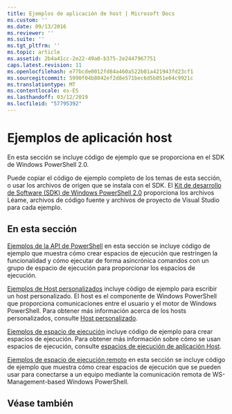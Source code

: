 ```yaml
---
title: Ejemplos de aplicación de host | Microsoft Docs
ms.custom: ''
ms.date: 09/13/2016
ms.reviewer: ''
ms.suite: ''
ms.tgt_pltfrm: ''
ms.topic: article
ms.assetid: 2b4a41cc-2e22-49a0-b375-2e2447967751
caps.latest.revision: 11
ms.openlocfilehash: e77bcde0012fd84a460a522b01a421943fd23cf1
ms.sourcegitcommit: 5990f04b8042ef2d8e571bec6d5b051e64c9921c
ms.translationtype: MT
ms.contentlocale: es-ES
ms.lasthandoff: 03/12/2019
ms.locfileid: "57795392"
---
```

# <a name="host-application-samples"></a>Ejemplos de aplicación host

En esta sección se incluye código de ejemplo que se proporciona en el SDK de Windows PowerShell 2.0.

 Puede copiar el código de ejemplo completo de los temas de esta sección, o usar los archivos de origen que se instala con el SDK. El [Kit de desarrollo de Software (SDK) de Windows PowerShell 2.0](https://www.microsoft.com/en-us/download/details.aspx?id=2560) proporciona los archivos Léame, archivos de código fuente y archivos de proyecto de Visual Studio para cada ejemplo.

## <a name="in-this-section"></a>En esta sección

 [Ejemplos de la API de PowerShell](./windows-powershell-api-samples.md) en esta sección se incluye código de ejemplo que muestra cómo crear espacios de ejecución que restringen la funcionalidad y cómo ejecutar de forma asincrónica comandos con un grupo de espacio de ejecución para proporcionar los espacios de ejecución.

 [Ejemplos de Host personalizados](./custom-host-samples.md) incluye código de ejemplo para escribir un host personalizado. El host es el componente de Windows PowerShell que proporciona comunicaciones entre el usuario y el motor de Windows PowerShell. Para obtener más información acerca de los hosts personalizados, consulte [Host personalizado](https://msdn.microsoft.com/en-us/library/ee706563(v=vs.85).aspx).

 [Ejemplos de espacio de ejecución](./runspace-samples.md) incluye código de ejemplo para crear espacios de ejecución. Para obtener más información sobre cómo se usan espacios de ejecución, consulte [espacios de ejecución de aplicación Host](https://msdn.microsoft.com/en-us/library/ee706563(v=vs.85).aspx).

 [Ejemplos de espacio de ejecución remoto](./remote-runspace-samples.md) en esta sección se incluye código de ejemplo que muestra cómo crear espacios de ejecución que se pueden usar para conectarse a un equipo mediante la comunicación remota de WS-Management-based Windows PowerShell.

## <a name="see-also"></a>Véase también
